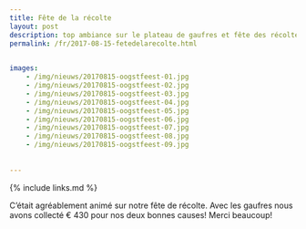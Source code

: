 ```yaml
---
title: Fête de la récolte
layout: post
description: top ambiance sur le plateau de gaufres et fête des récoltes
permalink: /fr/2017-08-15-fetedelarecolte.html

    
images: 
    - /img/nieuws/20170815-oogstfeest-01.jpg
    - /img/nieuws/20170815-oogstfeest-02.jpg
    - /img/nieuws/20170815-oogstfeest-03.jpg
    - /img/nieuws/20170815-oogstfeest-04.jpg
    - /img/nieuws/20170815-oogstfeest-05.jpg
    - /img/nieuws/20170815-oogstfeest-06.jpg
    - /img/nieuws/20170815-oogstfeest-07.jpg
    - /img/nieuws/20170815-oogstfeest-08.jpg
    - /img/nieuws/20170815-oogstfeest-09.jpg
    
    
---
```


{% include links.md %}

C’était agréablement animé sur notre fête de récolte. Avec les gaufres nous avons collecté € 430 pour nos deux bonnes causes! Merci beaucoup!

